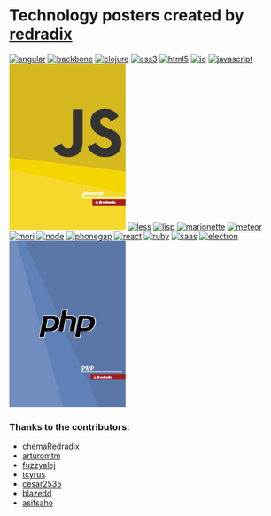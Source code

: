 # Technology posters created by [redradix](http://redradix.com)

[![angular](thumb/angular.jpg)](png/angular.png)
[![backbone](thumb/backbone.jpg)](png/backbone.png)
[![clojure](thumb/clojure.jpg)](png/clojure.png)
[![css3](thumb/css3.jpg)](png/css3.png)
[![html5](thumb/html5.jpg)](png/html5.png)
[![io](thumb/io.jpg)](png/io.png)
[![javascript](thumb/javascript.jpg)](png/javascript.png)
[![javascript](thumb/javascript-alt.jpg)](png/javascript-alt.png)
[![less](thumb/less.jpg)](png/less.png)
[![lisp](thumb/lisp.jpg)](png/lisp.png)
[![marionette](thumb/marionette.jpg)](png/marionette.png)
[![meteor](thumb/meteor.jpg)](png/meteor.png)
[![mori](thumb/mori.jpg)](png/mori.png)
[![node](thumb/node.jpg)](png/node.png)
[![phonegap](thumb/phonegap.jpg)](png/phonegap.png)
[![react](thumb/react.jpg)](png/react.png)
[![ruby](thumb/ruby.jpg)](png/ruby.png)
[![saas](thumb/sass.jpg)](png/sass.png)
[![electron](thumb/electron.jpg)](png/electron.png)
[![php](thumb/php.jpg)](png/php.png)


### Thanks to the contributors:

- [chemaRedradix](https://github.com/chemaRedradix)
- [arturomtm](https://github.com/arturomtm)
- [fuzzyalej](https://github.com/fuzzyalej)
- [tcyrus](https://github.com/tcyrus)
- [cesar2535](https://github.com/cesar2535)
- [blazedd](https://github.com/blazedd)
- [asifsaho](https://github.com/asifsaho)
